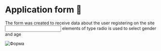 # Application form :bookmark_tabs:
The form was created to receive data about the user registering on the site 
<input> elements of type radio is used to select gender and age


![Форма ](https://user-images.githubusercontent.com/106038032/172047496-1f5498e7-32d0-4c47-939b-b49dcf7afcce.gif)
